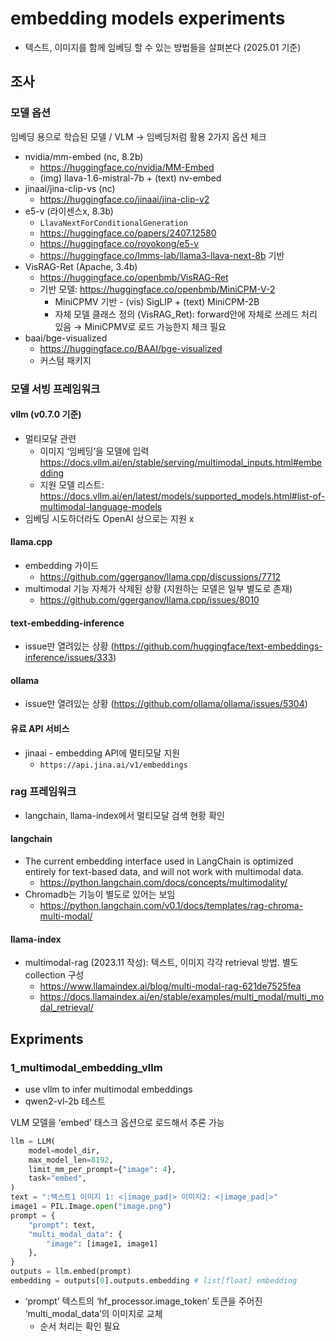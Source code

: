 # embedding models experiments
- 텍스트, 이미지를 함께 임베딩 할 수 있는 방법들을 살펴본다 (2025.01 기준)

## 조사
### 모델 옵션
임베딩 용으로 학습된 모델 / VLM → 임베딩처럼 활용 2가지 옵션 체크

- nvidia/mm-embed (nc, 8.2b)
    - https://huggingface.co/nvidia/MM-Embed
    - (img) llava-1.6-mistral-7b + (text) nv-embed
- jinaai/jina-clip-vs (nc)
    - https://huggingface.co/jinaai/jina-clip-v2
- e5-v (라이센스x, 8.3b)
    - `LlavaNextForConditionalGeneration`
    - https://huggingface.co/papers/2407.12580
    - https://huggingface.co/royokong/e5-v
    - https://huggingface.co/lmms-lab/llama3-llava-next-8b 기반
- VisRAG-Ret (Apache, 3.4b)
    - https://huggingface.co/openbmb/VisRAG-Ret
    - 기반 모델: https://huggingface.co/openbmb/MiniCPM-V-2
        - MiniCPMV 기반 - (vis) SigLIP + (text) MiniCPM-2B
        - 자체 모델 클래스 정의 (VisRAG_Ret): forward안에 자체로 쓰레드 처리 있음 → MiniCPMV로 로드 가능한지 체크 필요
- baai/bge-visualized
    - https://huggingface.co/BAAI/bge-visualized
    - 커스텀 패키지

### 모델 서빙 프레임워크
#### vllm (v0.7.0 기준)
- 멀티모달 관련
    - 이미지 ‘임베딩’을 모델에 입력 https://docs.vllm.ai/en/stable/serving/multimodal_inputs.html#embedding
    - 지원 모델 리스트: https://docs.vllm.ai/en/latest/models/supported_models.html#list-of-multimodal-language-models
- 임베딩 시도하더라도 OpenAI 상으로는 지원 x

#### llama.cpp
- embedding 가이드
    - https://github.com/ggerganov/llama.cpp/discussions/7712
- multimodal 기능 자체가 삭제된 상황 (지원하는 모델은 일부 별도로 존재)
    - https://github.com/ggerganov/llama.cpp/issues/8010

#### text-embedding-inference
- issue만 열려있는 상황 (https://github.com/huggingface/text-embeddings-inference/issues/333)

#### ollama

- issue만 열려있는 상황 (https://github.com/ollama/ollama/issues/5304)

#### 유료 API 서비스
- jinaai - embedding API에 멀티모달 지원
    - `https://api.jina.ai/v1/embeddings`

### rag 프레임워크
- langchain, llama-index에서 멀티모달 검색 현황 확인

#### langchain
- The current embedding interface used in LangChain is optimized entirely for text-based data, and will not work with multimodal data.
    - https://python.langchain.com/docs/concepts/multimodality/
- Chromadb는 기능이 별도로 있어는 보임
    - https://python.langchain.com/v0.1/docs/templates/rag-chroma-multi-modal/

#### llama-index
- multimodal-rag (2023.11 작성): 텍스트, 이미지 각각 retrieval 방법. 별도 collection 구성
    - https://www.llamaindex.ai/blog/multi-modal-rag-621de7525fea
    - https://docs.llamaindex.ai/en/stable/examples/multi_modal/multi_modal_retrieval/

## Expriments
### 1_multimodal_embedding_vllm
* use vllm to infer multimodal embeddings
* qwen2-vl-2b 테스트

VLM 모델을 ‘embed’ 태스크 옵션으로 로드해서 추론 가능
```python
llm = LLM(
    model=model_dir,
    max_model_len=8192,
    limit_mm_per_prompt={"image": 4},
    task="embed",
)
text = ":텍스트1 이미지 1: <|image_pad|> 이미지2: <|image_pad|>"
image1 = PIL.Image.open("image.png")
prompt = {
    "prompt": text,
    "multi_modal_data": {
        "image": [image1, image1]
    },
}
outputs = llm.embed(prompt)
embedding = outputs[0].outputs.embedding # list[float] embedding
```

- ‘prompt’ 텍스트의 ‘hf_processor.image_token’ 토큰을 주어진 ‘multi_modal_data’의 이미지로 교체
    - 순서 처리는 확인 필요

